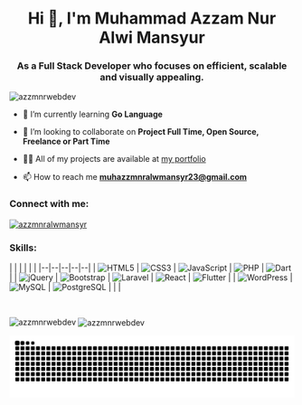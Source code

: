 <h1 align="center">Hi 👋, I'm Muhammad Azzam Nur Alwi Mansyur</h1>
<h3 align="center">As a Full Stack Developer who focuses on efficient, scalable and visually appealing.</h3>

<p align="left"> <img src="https://komarev.com/ghpvc/?username=azzmnrwebdev&label=Profile%20views&color=0e75b6&style=flat" alt="azzmnrwebdev" /> </p>

<!-- - 🔭 I’m currently working on **Jamnation Project Mobile Apps** -->

- 🌱 I’m currently learning **Go Language**

- 👯 I’m looking to collaborate on **Project Full Time, Open Source, Freelance or Part Time**

- 👨‍💻 All of my projects are available at [my portfolio](https://azzmnrdev.com/)

- 📫 How to reach me **muhazzmnralwmansyr23@gmail.com**

<!-- - ⚡ Fun fact **I learn new things to keep growing** -->

<h3 align="left">Connect with me:</h3>
<p align="left">
<a href="https://linkedin.com/in/azzmnralwmansyr" target="blank"><img align="center" src="https://raw.githubusercontent.com/rahuldkjain/github-profile-readme-generator/master/src/images/icons/Social/linked-in-alt.svg" alt="azzmnralwmansyr" height="30" width="40" /></a>
</p>

<h3 align="left">Skills:</h3>
|  |  |  |  |  |
|--|--|--|--|--|
| <img src="https://cdn.jsdelivr.net/gh/devicons/devicon/icons/html5/html5-original.svg" height="30" alt="HTML5"> | <img src="https://cdn.jsdelivr.net/gh/devicons/devicon/icons/css3/css3-original.svg" height="30" alt="CSS3"> | <img src="https://cdn.jsdelivr.net/gh/devicons/devicon/icons/javascript/javascript-original.svg" height="30" alt="JavaScript"> | <img src="https://cdn.jsdelivr.net/gh/devicons/devicon/icons/php/php-original.svg" height="30" alt="PHP"> | <img src="https://cdn.jsdelivr.net/gh/devicons/devicon/icons/dart/dart-original.svg" height="30" alt="Dart"> |
| <img src="https://cdn.jsdelivr.net/gh/devicons/devicon/icons/jquery/jquery-original.svg" height="30" alt="jQuery"> | <img src="https://cdn.jsdelivr.net/gh/devicons/devicon/icons/bootstrap/bootstrap-original.svg" height="30" alt="Bootstrap"> | <img src="https://cdn.jsdelivr.net/gh/devicons/devicon/icons/laravel/laravel-original.svg" height="30" alt="Laravel"> | <img src="https://cdn.jsdelivr.net/gh/devicons/devicon/icons/react/react-original.svg" height="30" alt="React"> | <img src="https://cdn.jsdelivr.net/gh/devicons/devicon/icons/flutter/flutter-original.svg" height="30" alt="Flutter"> |
| <img src="https://cdn.jsdelivr.net/gh/devicons/devicon/icons/wordpress/wordpress-original.svg" height="30" alt="WordPress"> | <img src="https://cdn.jsdelivr.net/gh/devicons/devicon/icons/mysql/mysql-original.svg" height="30" alt="MySQL"> | <img src="https://cdn.jsdelivr.net/gh/devicons/devicon/icons/postgresql/postgresql-original.svg" height="30" alt="PostgreSQL"> |  |  |

<p>&nbsp;</p>

<p><img align="left" src="https://github-readme-stats.vercel.app/api/top-langs?username=azzmnrwebdev&show_icons=true&theme=dracula&locale=en&layout=compact" alt="azzmnrwebdev" /></p>

<p>&nbsp;<img align="center" src="https://github-readme-stats.vercel.app/api?username=azzmnrwebdev&show_icons=true&theme=dracula&locale=en" alt="azzmnrwebdev" /></p>

<p><img src="https://raw.githubusercontent.com/azzmnrwebdev/azzmnrwebdev/output/snake.svg" alt="Snake animation" /></p>
